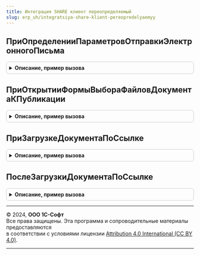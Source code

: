 ```yaml
---
title: Интеграция SHARE клиент переопределяемый
slug: erp_uh/integratsiya-share-klient-pereopredelyaemyy
---
```



## ПриОпределенииПараметровОтправкиЭлектронногоПисьма
<details style="margin: 1em 0; padding: 0.5em; border: 1px solid #ccc; border-radius: 6px;">

<summary style="font-weight: bold; cursor: pointer;">Описание, пример вызова</summary>

```bsl

// Переопределяет содержание электронного письма при его создании с ссылкой для скачивания опубликованного документа.
//
// Параметры:
//  ПараметрыОтправки  - См. РаботаСПочтовымиСообщениямиКлиент.ПараметрыОтправкиПисьма
//  ПараметрыДокумента - Структура из См. ИнтеграцияShareКлиентСервер.НовыеДанныеОпубликованногоДокумента - набор данных электронного документа.
//
Процедура ПриОпределенииПараметровОтправкиЭлектронногоПисьма(ПараметрыОтправки, Знач ПараметрыДокумента) Экспорт
```

Пример вызова
```bsl
ИнтеграцияShareКлиентПереопределяемый.ПриОпределенииПараметровОтправкиЭлектронногоПисьма(ПараметрыОтправки, ПараметрыДокумента) 
```
</details>

## ПриОткрытииФормыВыбораФайловДокументаКПубликации
<details style="margin: 1em 0; padding: 0.5em; border: 1px solid #ccc; border-radius: 6px;">

<summary style="font-weight: bold; cursor: pointer;">Описание, пример вызова</summary>

```bsl

// Переопределяет форму выбора присоединенных файлов документа перед публикацией.
// При необходимости можно описать вызов своей формы для выбора присоединенных файлов к документу,
// либо не открывать форму для выбора файлов и описать алгоритм подбора за пользователя.
// В ином случае, будет выполнена стандартная обработка с открытием формы для выбора файлов при их наличие.
// Файлы к публикации можно переопределить через метод
// ИнтеграцияShareПереопределяемый.ПриОпределенииФайловДокументаДляВыбораКПубликации.
//
// При описании своей логики необходимо установить параметр СтандартнаяОбработка = Ложь и по завершению продолжить
// выполнение публикации, вызвав обработчик оповещения из параметра "ОповещениеОбработкиРезультатаВыборФайлов"
// с результатом выбранных файлов.
// Ожидается результат с типом "Массив из см. ИнтеграцияShareКлиентСервер.НовыеДанныеФайлаДляВыбораКПубликации".
// В случае возникновения ошибок необходимо описывать самостоятельно.
//
// Рекомендуется отбирать к выбору файлы с разрешенным расширением, используя метод см. ИнтеграцияShare.РасширениеФайлаДоступно.
// Иначе при публикации документа в сервисе возникнет ошибка.
//
// Результат с выбранными файлами к публикации формируется в пакет и проходит проверку на максимальный объем передаваемых данных.
// В случае, если проверка не прошла будет повторно вызван этот же метод, в котором будет заполнен параметр "РезультатПроверкиПакета".
//
// Пример:
//	СтандартнаяОбработка = Ложь;
//
//	Если РезультатПроверкиПакета <> Неопределено
//		И РезультатПроверкиПакета.ПревышенРазмерПакета Тогда
//		// Описание алгоритма для изменения выбранных файлов
//		...
//	Иначе
//		// Описание алгоритма выбора файлов
//		...
//	КонецЕсли
//
//	ВыбранныеФайлы = Новый Массив;
//	ВыбранныйФайл = ИнтеграцияShareКлиентСервер.НовыеДанныеФайлаДляВыбораКПубликации();
//	ВыбранныеФайлы.Добавить(ВыбранныйФайл);
//
//	1) ВыполнитьОбработкуОповещения(ОповещениеОбработкиРезультатаВыборФайлов, ВыбранныеФайлы); // В случае когда форму не требуется открывать
//	2) Передать параметры при закрытии формы: Закрыть(ВыбранныеФайлы); // В случае когда вызвали свою форму
//
// Параметры:
//  ОповещениеОбработкиРезультатаВыборФайлов - ОписаниеОповещения - метод для обработки результата выбора файлов
//              при закрытии формы. В дополнительные параметры необходио передать результат с типом
//              "Массив из см. ИнтеграцияShareКлиентСервер.НовыеДанныеФайлаДляВыбораКПубликации".
//  СсылкаНаДокумент                         - ДокументСсылка, СправочникСсылка - ссылка на документ к публикации.
//  РезультатПроверкиПакета                  - Неопределено, См. ИнтеграцияShareКлиентСервер.НовыйРезультатПроверкиПакета - результат проверки выбранных файлов.
//  СтандартнаяОбработка                     - Булево - признак стандартного выполнения загрузки. По умолчанию Истина.
//
Процедура ПриОткрытииФормыВыбораФайловДокументаКПубликации(ОповещениеОбработкиРезультатаВыборФайлов, Знач СсылкаНаДокумент, Экспорт
```

Пример вызова
```bsl
ИнтеграцияShareКлиентПереопределяемый.ПриОткрытииФормыВыбораФайловДокументаКПубликации(ОповещениеОбработкиРезультатаВыборФайлов, СсылкаНаДокумент, );
```
</details>

## ПриЗагрузкеДокументаПоСсылке
<details style="margin: 1em 0; padding: 0.5em; border: 1px solid #ccc; border-radius: 6px;">

<summary style="font-weight: bold; cursor: pointer;">Описание, пример вызова</summary>

```bsl

// Переопределяет загрузку документа по данным электронного документа, полученных по публичной ссылке сервиса 1С:Share.
//
// При необходимости можно описать вызов своей формы для загрузки документа, либо сразу загружать данные документа в учетную базу.
// В случае использования своего алгоритма загрузки необходимо поддержать весь процесс чтения и загрузки электронного
// документа в учетную базу из данных транспортного контейнера. Для этого необходимо установить СтандартнаяОбработка = Ложь.
// При стандартной обработке загрузка выполняется с использованием механизмов ЭДО из подсистемы
// "ЭлектронноеВзаимодействие.ОбменСКонтрагентами", которую требуется поддержать.
// Если документ ранее уже был загружен - открывается учетный документ в базе.
//
// Примеры вариантов использования:
//	СтандартнаяОбработка = Ложь; // Устанавливается при использовании своей логики загрузки документа.
//
//	1) ОткрытьФорму("Обработка.ЗагрузкаДокумента.ОсновнаяФорма", ДанныеДокумента); // Вызываем обработку для загрузки документа.
//	и в ней описываем логику загрузки документа.
//
//	2) //В случае, если документ уже ранее загружался в базу можно открыть документ для просмотра или описать алгоритм перезаполнения документа.
//	// Поиск документа выполняется по типу метаданных и идентификатору документа из свойства ДанныеДокумента.ДанныеЗагрузкиДокумента
//	Если ЗначениеЗаполнено(ДанныеДокумента.ДанныеЗагрузкиДокумента.ОбъектУчета) Тогда
//		ПоказатьЗначение(Неопределено, ДанныеДокумента.ДанныеЗагрузкиДокумента.ОбъектУчета);
//		Возврат;
//	КонецЕсли;
//
//	3) // По своей логике описываем загрузку документа.
//	СсылкаНаОбъект = ОбщийМодульВызовСервера.ЗагрузитьДокументПоСвоейЛогике(ДанныеДокумента);
//	ПоказатьЗначение(Неопределено, СсылкаНаОбъект);
//
// Если документ был загружен в базе успешно необходимо отправить отметку в сервис:
//    ПараметрыДокумента = ИнтеграцияShareКлиентСервер.НовыеПараметрыДокументаДляОтметкиЗагрузкиВБазу();
//    ПараметрыДокумента.ОбъектУчета                        = ДанныеДокумента.ДокументУчета;
//    ПараметрыДокумента.ТипМетаданныхДокументаВладельца    =
//       Метаданные.НайтиПоТипу(ТипЗнч(ДанныеДокумента.ДокументУчета)).ПолноеИмя();
//    ПараметрыДокумента.ИдентификаторЭлектронногоДокумента = ДанныеДокумента.ИдентификаторЭлектронногоДокумента;
//    ИнтеграцияShare.ОтметитьВСервисеЗагрузкуДокументаВБазу(ПараметрыДокумента, Отказ);
//
// Параметры:
//  ДанныеДокумента      - Структура из См. ИнтеграцияShare.НовоеОписаниеДанныхЭлектронногоДокумента - данные загружаемого документа по ссылке.
//  СтандартнаяОбработка - Булево - признак стандартного выполнения загрузки. По умолчанию Истина.
//
Процедура ПриЗагрузкеДокументаПоСсылке(ДанныеДокумента, СтандартнаяОбработка) Экспорт
```

Пример вызова
```bsl
ИнтеграцияShareКлиентПереопределяемый.ПриЗагрузкеДокументаПоСсылке(ДанныеДокумента, СтандартнаяОбработка) 
```
</details>

## ПослеЗагрузкиДокументаПоСсылке
<details style="margin: 1em 0; padding: 0.5em; border: 1px solid #ccc; border-radius: 6px;">

<summary style="font-weight: bold; cursor: pointer;">Описание, пример вызова</summary>

```bsl

// Переопределяет действия после загрузки документа по ссылке.
//
// При необходимости можно вызвать свою форму для работы с присоединенными файлами после загрузки электронного документа
// в объект учета прикладной базы.
//
// Пример:
//  ОткрытьФорму("Обработка.ВыборФайловКЗагрузке.ОсновнаяФорма", ДанныеДокумента); // Вызываем обработку для отработки
//                                                                        присоединенных файлов и в ней описываем логику.
//
// Параметры:
//  ДанныеДокумента - Структура из См. ИнтеграцияShareКлиентСервер НовыеДанныеЗагруженногоДокумента
Процедура ПослеЗагрузкиДокументаПоСсылке(Знач ДанныеДокумента) Экспорт
```

Пример вызова
```bsl
ИнтеграцияShareКлиентПереопределяемый.ПослеЗагрузкиДокументаПоСсылке(ДанныеДокумента) 
```
</details>

---

© 2024, **ООО 1С-Софт**  
Все права защищены. Эта программа и сопроводительные материалы предоставляются  
в соответствии с условиями лицензии [Attribution 4.0 International (CC BY 4.0)](https://creativecommons.org/licenses/by/4.0/legalcode).

---
